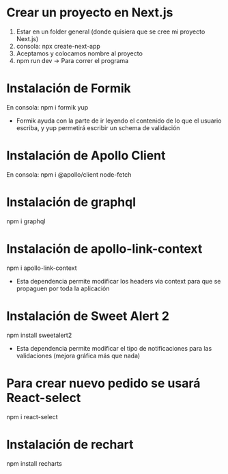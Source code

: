 # Crear un proyecto en Next.js
1) Estar en un folder general (donde quisiera que se cree mi proyecto Next.js)
2) consola: npx create-next-app
3) Aceptamos y colocamos nombre al proyecto
4) npm run dev  ->  Para correr el programa

# Instalación de Formik
En consola:
npm i formik yup

- Formik ayuda con la parte de ir leyendo el contenido de lo que el usuario escriba, y yup permetirá escribir un schema de validación

# Instalación de Apollo Client
En consola:
npm i @apollo/client node-fetch

# Instalación de graphql
npm i graphql

# Instalación de apollo-link-context
npm i apollo-link-context

- Esta dependencia permite modificar los headers via context para que se propaguen por toda la aplicación

# Instalación de Sweet Alert 2
npm install sweetalert2

- Esta dependencia permite modificar el tipo de notificaciones para las validaciones (mejora gráfica más que nada)

# Para crear nuevo pedido se usará React-select
npm i react-select

# Instalación de rechart
npm install recharts